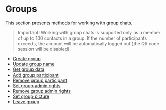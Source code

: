 # Groups

This section presents methods for working with group chats.
> Important! Working with group chats is supported only as a member of up to 100 contacts in a group. If the number of participants exceeds, the account will be automatically logged out (the QR code session will be disabled).

- [Create group](CreateGroup.md)
- [Update group name](UpdateGroupName.md)
- [Get group data](GetGroupData.md)
- [Add group participant](AddGroupParticipant.md)
- [Remove group participant](RemoveGroupParticipant.md)
- [Set group admin rights](SetGroupAdmin.md)
- [Remove group admin rights](RemoveAdmin.md)
- [Set group picture](SetGroupPicture.md)
- [Leave group](LeaveGroup.md)
